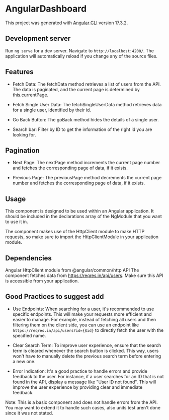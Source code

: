# AngularDashboard

This project was generated with [Angular CLI](https://github.com/angular/angular-cli) version 17.3.2.

## Development server

Run `ng serve` for a dev server. Navigate to `http://localhost:4200/`. The application will automatically reload if you change any of the source files.

## Features

- Fetch Data: The fetchData method retrieves a list of users from the API. The data is paginated, and the current page is determined by this.currentPage.

- Fetch Single User Data: The fetchSingleUserData method retrieves data for a single user, identified by their id.

- Go Back Button: The goBack method hides the details of a single user.

- Search bar: Filter by ID to get the information of the right id you are looking for.

## Pagination

- Next Page: The nextPage method increments the current page number and fetches the corresponding page of data, if it exists.

- Previous Page: The previousPage method decrements the current page number and fetches the corresponding page of data, if it exists.

## Usage
This component is designed to be used within an Angular application. It should be included in the declarations array of the NgModule that you want to use it in.

The component makes use of the HttpClient module to make HTTP requests, so make sure to import the HttpClientModule in your application module.

## Dependencies
Angular
HttpClient module from @angular/common/http
API
The component fetches data from https://reqres.in/api/users. Make sure this API is accessible from your application.

## Good Practices to suggest add

- Use Endpoints: When searching for a user, it's recommended to use specific endpoints. This will make your requests more efficient and easier to manage. For example, instead of fetching all users and then filtering them on the client side, you can use an endpoint like `https://reqres.in/api/users?id={$id}` to directly fetch the user with the specified name.

- Clear Search Term: To improve user experience, ensure that the search term is cleared whenever the search button is clicked. This way, users won't have to manually delete the previous search term before entering a new one.

- Error Indication: It's a good practice to handle errors and provide feedback to the user. For instance, if a user searches for an ID that is not found in the API, display a message like "User ID not found". This will improve the user experience by providing clear and immediate feedback.

Note:
This is a basic component and does not handle errors from the API. You may want to extend it to handle such cases, also units test aren't done since it was not stated.